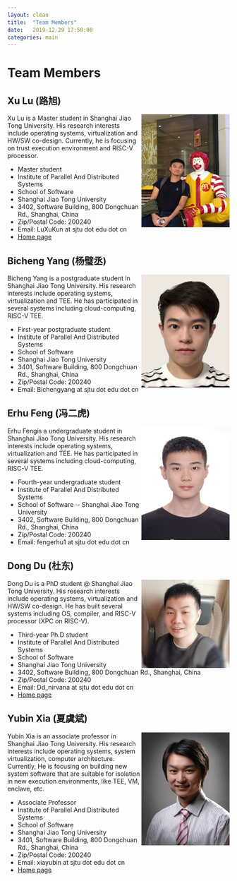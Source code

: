 ```yaml
---
layout: clean 
title:  "Team Members"
date:   2019-12-29 17:50:00
categories: main
---
```


# Team Members 




## Xu Lu (路旭)

<img align="right" width="200" height="256" src="images/luxu.jpg"/>


Xu Lu is a Master student in Shanghai Jiao Tong University. His research interests include operating systems, virtualization and HW/SW co-design. Currently, he is focusing on trust execution environment and RISC-V processor.

- Master student
- Institute of Parallel And Distributed Systems
- School of Software
- Shanghai Jiao Tong University
- 3402, Software Building, 800 Dongchuan Rd., Shanghai, China
- Zip/Postal Code: 200240
- Email: LuXuKun at sjtu dot edu dot cn
- [Home page](http://luxu.info/)


## Bicheng Yang (杨璧丞)

<img align="right" width="200" height="256" src="images/bichengyang.jpg"/>

Bicheng Yang is a postgraduate student in Shanghai Jiao Tong University. 
His research interests include operating systems, virtualization and TEE. 
He has participated in several systems including cloud-computing, RISC-V TEE.

* First-year postgraduate student
* Institute of Parallel And Distributed Systems
* School of Software
* Shanghai Jiao Tong University
* 3401, Software Building, 800 Dongchuan Rd., Shanghai, China
* Zip/Postal Code: 200240
* Email: Bichengyang at sjtu dot edu dot cn


## Erhu Feng (冯二虎)

<img align="right" width="200" height="256" src="images/fengerhu.jpg"/>


Erhu Fengis a undergraduate student in Shanghai Jiao Tong University. His research interests include operating systems, virtualization and TEE. He has participated in several systems including cloud-computing, RISC-V TEE. 

* Fourth-year undergraduate student
* Institute of Parallel And Distributed Systems
* School of Software ·- Shanghai Jiao Tong University
* 3402, Software Building, 800 Dongchuan Rd., Shanghai, China
* Zip/Postal Code: 200240
* Email: fengerhu1 at sjtu dot edu dot cn



## Dong Du (杜东) 

<img align="right" width="200" height="200" src="images/dongdu_random.jpg"/>


Dong Du is a PhD student @ Shanghai Jiao Tong University. His research interests include operating systems, virtualization and HW/SW co-design. 
He has built several systems including OS, compiler, and RISC-V processor (XPC on RISC-V).


  * Third-year Ph.D student
  * Institute of Parallel And Distributed Systems 
  * School of Software 
  * Shanghai Jiao Tong University 
  * 3402, Software Building, 800 Dongchuan Rd., Shanghai, China 
  * Zip/Postal Code: 200240 
  * Email: Dd_nirvana at sjtu dot edu dot cn
  * [Home page](http://dongd.info)



## Yubin Xia (夏虞斌) 

<img align="right" width="200" height="256" src="images/xyb-small.jpg"/>


Yubin Xia is an associate professor in Shanghai Jiao Tong University. His research interests include operating systems, system virtualization, computer architecture. Currently, He is focusing on building new system software that are suitable for isolation in new execution environments, like TEE, VM, enclave, etc.


  * Associate Professor 
  * Institute of Parallel And Distributed Systems 
  * School of Software 
  * Shanghai Jiao Tong University 
  * 3401, Software Building, 800 Dongchuan Rd., Shanghai, China 
  * Zip/Postal Code: 200240 
  * Email: xiayubin at sjtu dot edu dot cn
  * [Home page](http://ipads.se.sjtu.edu.cn/zh/pub/members/yubin_xia/)